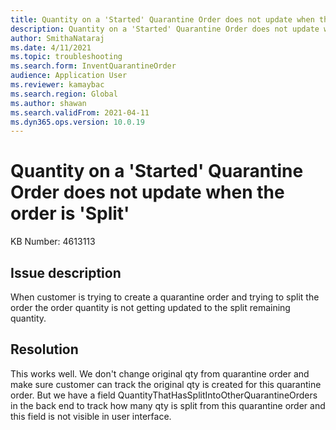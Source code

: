 ```yaml
---
title: Quantity on a 'Started' Quarantine Order does not update when the order is 'Split'.
description: Quantity on a 'Started' Quarantine Order does not update when the order is 'Split'.
author: SmithaNataraj
ms.date: 4/11/2021
ms.topic: troubleshooting
ms.search.form: InventQuarantineOrder
audience: Application User
ms.reviewer: kamaybac
ms.search.region: Global
ms.author: shawan
ms.search.validFrom: 2021-04-11
ms.dyn365.ops.version: 10.0.19
---
```


# Quantity on a 'Started' Quarantine Order does not update when the order is 'Split'

KB Number: 4613113

## Issue description

When customer is trying to create a quarantine order and trying to split the order the order quantity is not getting updated to the split remaining quantity.

## Resolution

This works well. We don't change original qty from quarantine order and make sure customer can track the original qty is created for this quarantine order. But we have a field QuantityThatHasSplitIntoOtherQuarantineOrders in the back end to track how many qty is split from this quarantine order and this field is not visible in user interface.

